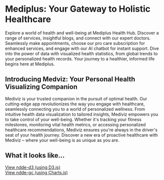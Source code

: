 # Mediplus: Your Gateway to Holistic Healthcare
Explore a world of health and well-being at Mediplus Health Hub. Discover a range of services, insightful blogs, and connect with our expert doctors. Seamlessly make appointments, choose our pro care subscription for enhanced services, and engage with our AI chatbot for instant support. Dive into the power of data with visualized health statistics, from global trends to your personalized health records. Your journey to a healthier, informed life begins here at Mediplus.

## Introducing Medviz: Your Personal Health Visualizing Companion
Mediviz is your trusted companion in the pursuit of optimal health. Our cutting-edge app revolutionizes the way you engage with healthcare, seamlessly connecting you to a world of personalized wellness. From intuitive health data visualization to tailored insights, Mediviz empowers you to take control of your well-being. Whether it's tracking your fitness milestones, monitoring vital health metrics, or accessing personalized healthcare recommendations, Mediviz ensures you're always in the driver's seat of your health journey. Discover a new era of proactive healthcare with Mediviz – where your well-being is as unique as you are.

## What it looks like...
[View ndde-d3 (using D3.js)](https://so-mb.github.io/Mediplus/ndde-d3/map.html)  
[View ndde-gc (using Charts.js)](https://so-mb.github.io/Mediplus/ndde-gc/map.html)  

